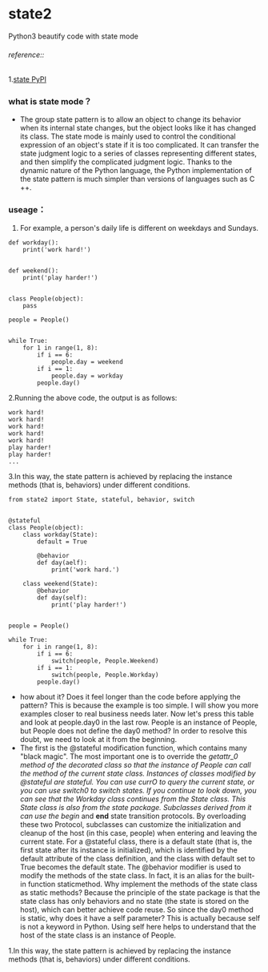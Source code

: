 # state2
Python3 beautify code with state mode
###### reference::
1.[state PyPI](https://pypi.org/project/state/0.1.2dev-r2/#files)


### what is state mode？
* The group state pattern is to allow an object to change its behavior when its internal state changes, but the object looks like it has changed its class. The state mode is mainly used to control the conditional expression of an object's state if it is too complicated. It can transfer the state judgment logic to a series of classes representing different states, and then simplify the complicated judgment logic.
Thanks to the dynamic nature of the Python language, the Python implementation of the state pattern is much simpler than versions of languages such as C ++. 

### useage：
1. For example, a person's daily life is different on weekdays and Sundays.
```
def workday():
    print('work hard!')


def weekend():
    print('play harder!')


class People(object):
    pass

people = People()


while True:
    for 1 in range(1, 8):
        if i == 6:
            people.day = weekend
        if i == 1:
            people.day = workday
        people.day()
```
2.Running the above code, the output is as follows:
```
work hard!
work hard!
work hard!
work hard!
work hard!
play harder!
play harder!
...
```
3.In this way, the state pattern is achieved by replacing the instance methods (that is, behaviors) under different conditions.
```
from state2 import State, stateful, behavior, switch


@stateful
class People(object):
    class workday(State):
        default = True

        @behavior
        def day(aelf):
            print('work hard.')

    class weekend(State):
        @behavior
        def day(self):
            print('play harder!')


people = People()

while True:
    for i in range(1, 8):
        if i == 6:
            switch(people, People.Weekend)
        if i == 1:
            switch(people, People.Workday)
        people.day()
```

* how about it? Does it feel longer than the code before applying the pattern? This is because the example is too simple. I will show you more examples closer to real business needs later. Now let's press this table and look at people.day0 in the last row. People is an instance of People, but People does not define the day0 method? In order to resolve this doubt, we need to look at it from the beginning.
* The first is the @stateful modification function, which contains many "black magic". The most important one is to override the _getattr_0 method of the decorated class so that the instance of People can call the method of the current state class. Instances of classes modified by @stateful are stateful. You can use currO to query the current state, or you can use switch0 to switch states. If you continue to look down, you can see that the Workday class continues from the State class. This State class is also from the state package. Subclasses derived from it can use the begin_ and __end__ state transition protocols. By overloading these two Protocol, subclasses can customize the initialization and cleanup of the host (in this case, people) when entering and leaving the current state. For a @stateful class, there is a default state (that is, the first state after its instance is initialized), which is identified by the default attribute of the class definition, and the class with default set to True becomes the default state. The @behavior modifier is used to modify the methods of the state class. In fact, it is an alias for the built-in function staticmethod. Why implement the methods of the state class as static methods? Because the principle of the state package is that the state class has only behaviors and no state (the state is stored on the host), which can better achieve code reuse. So since the day0 method is static, why does it have a self parameter? This is actually because self is not a keyword in Python. Using self here helps to understand that the host of the state class is an instance of People.

1.In this way, the state pattern is achieved by replacing the instance methods (that is, behaviors) under different conditions.